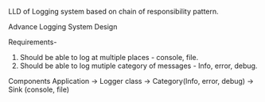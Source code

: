 LLD of Logging system based on chain of responsibility pattern.

Advance Logging System Design

Requirements-
1. Should be able to log at multiple places - console, file.
2. Should be able to log mutiple category of messages - Info, error, debug.

Components
Application -> Logger class -> Category(Info, error, debug) 
                            -> Sink (console, file)
